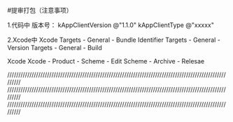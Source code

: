 #提审打包（注意事项）

1.代码中
版本号：
kAppClientVersion   @"1.1.0"
kAppClientType      @"xxxxx"

2.Xcode中
Xcode
Targets - General - Bundle Identifier 
Targets - General - Version
Targets - General - Build

Xcode
Xcode - Product - Scheme - Edit Scheme - Archive - Relesae


/////////////////////////////////////////////////////////////////////////////////////////////////////////
/////////////////////////////////////////////////////////////////////////////////////////////////////////
/////////////////////////////////////////////////////////////////////////////////////////////////////////
